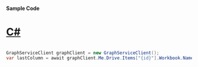 #### Sample Code
# [C#](#tab/Csharp)

```C#

GraphServiceClient graphClient = new GraphServiceClient();
var lastColumn = await graphClient.Me.Drive.Items["{id}"].Workbook.Names["{name}"].Range().LastColumn().Request().GetAsync();

```